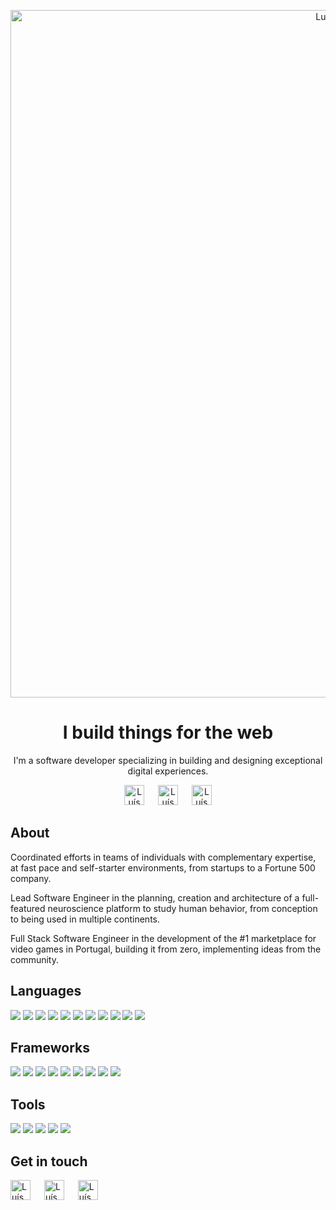 
<!--<img width="1405" alt="Screenshot 2022-06-01 at 20 18 58" src="https://user-images.githubusercontent.com/2077818/171484855-a8deb3e8-2c34-4cfa-8c1a-2b4ecd3e23ba.png">-->
<!--<img width="1300" alt="github-banner-crop-1" src="https://user-images.githubusercontent.com/2077818/171486124-ab0c485c-5400-4b6d-af80-aa21c086e1ae.png">-->
<!--<img width="1200" alt="github-banner-crop-2" src="https://user-images.githubusercontent.com/2077818/171486127-2a3093c1-f36e-4d71-bad7-6c056211554d.png">-->
<!--<img width="1100" alt="github-banner-crop-3" src="https://user-images.githubusercontent.com/2077818/171486133-f4f60bd4-2922-40c8-8f0d-70a0d1095a7b.png">-->
<!--<img width="1000" alt="github-banner-crop-4" src="https://user-images.githubusercontent.com/2077818/171486136-370c4a16-5649-4b61-b801-759a7d90f956.png">-->

<p align="center">
  <a href="https://www.luismarques.io/" target="_blank" rel="noreferrer">
    <img width="1100" alt="Luís Marques banner" src="https://user-images.githubusercontent.com/2077818/171486133-f4f60bd4-2922-40c8-8f0d-70a0d1095a7b.png" />
  </a>
</p>


<h1 align="center">I build things for the web</h2>

<p align="center">
I'm a software developer specializing in building and designing exceptional digital experiences.
</> 
  
<p align="center">
  <a href="https://www.luismarques.io/"><img src="https://user-images.githubusercontent.com/2077818/171491178-bc36792b-e926-436f-887e-4d69c4063f73.svg" alt="Luís Marques | Website" height="32px"/></a>
  &ensp;&ensp;
  <a href="https://www.linkedin.com/in/luismarques-io/"><img src="https://user-images.githubusercontent.com/2077818/171490544-b58bc690-673f-46cc-96cf-f52b74627cc3.svg" alt="Luís Marques | LinkedIn" height="32px" margin="0 10px"/></a>
  &ensp;&ensp;
  <a href="https://www.luismarques.io/"><img src="https://user-images.githubusercontent.com/2077818/171491433-d6af3929-92b4-4d94-855b-2a9eb0e6a714.svg" alt="Luís Marques | Website" height="32px"/></a>
</p>


<h2>About</h2>
<p>
  Coordinated efforts in teams of individuals with complementary expertise, at fast pace and self-starter environments, from startups to a Fortune 500 company.  
</p>
<p>
  Lead Software Engineer in the planning, creation and architecture of a full-featured neuroscience platform to study human behavior, from conception to being used in multiple continents.
</p>
<p>
  Full Stack Software Engineer in the development of the #1 marketplace for video games in Portugal, building it from zero, implementing ideas from the community.
</p>



<h2>Languages</h2>
<p>
  <img src="https://img.shields.io/badge/JavaScript-F7DF1E?style=for-the-badge&logo=javascript&logoColor=black" />
  <img src="https://img.shields.io/badge/HTML5-E34F26?style=for-the-badge&logo=html5&logoColor=white" />
  <img src="https://img.shields.io/badge/PUG-a86454?style=for-the-badge&logo=pug&logoColor=white" />
  <img src="https://img.shields.io/badge/CSS-239120?style=for-the-badge&logo=css&logoColor=white" />
  <img src="https://img.shields.io/badge/Sass-CC6699?style=for-the-badge&logo=sass&logoColor=white" />
  <img src="https://img.shields.io/badge/Less-1d365d?style=for-the-badge&logo=less&logoColor=white" />
  <img src="https://img.shields.io/badge/PHP-777BB4?style=for-the-badge&logo=php&logoColor=white" />
  <img src="https://img.shields.io/badge/C%2B%2B-00599C?style=for-the-badge&logo=c%2B%2B&logoColor=white" />
  <img src="https://img.shields.io/badge/C%23-239120?style=for-the-badge&logo=c-sharp&logoColor=white" />
  <img src="https://img.shields.io/badge/R-276DC3?style=for-the-badge&logo=r&logoColor=white" />
  <img src="https://img.shields.io/badge/Python-14354C?style=for-the-badge&logo=python&logoColor=white" />
</p>

<h2>Frameworks</h2>
<p>
  <img src="https://img.shields.io/badge/Meteor-1b2448?style=for-the-badge&logo=meteor&logoColor=ff6a3e" />
  <img src="https://img.shields.io/badge/React-20232A?style=for-the-badge&logo=react&logoColor=61DAFB" />
  <img src="https://img.shields.io/badge/Redux-593D88?style=for-the-badge&logo=redux&logoColor=white" />
  <img src="https://img.shields.io/badge/Vue.js-35495E?style=for-the-badge&logo=vue.js&logoColor=4FC08D" />
  <img src="https://img.shields.io/badge/Node.js-43853D?style=for-the-badge&logo=node.js&logoColor=white" />
  <img src="https://img.shields.io/badge/Express.js-404D59?style=for-the-badge" />
  <img src="https://img.shields.io/badge/Blaze-FF840E?style=for-the-badge&logo=blaze&logoColor=white" />
  <img src="https://img.shields.io/badge/Handlebars-ee6611?style=for-the-badge&logo=handlebarsjs&logoColor=white" />
  <img src="https://img.shields.io/badge/jQuery-0769AD?style=for-the-badge&logo=jquery&logoColor=white" />
</p>

<h2>Tools</h2>
<p>
  <img src="https://img.shields.io/badge/GitHub-100000?style=for-the-badge&logo=github&logoColor=white" />
  <img src="https://img.shields.io/badge/Shell_Script-121011?style=for-the-badge&logo=gnu-bash&logoColor=white" />
  <img src="https://img.shields.io/badge/MongoDB-4EA94B?style=for-the-badge&logo=mongodb&logoColor=white" />
  <img src="https://img.shields.io/badge/MySQL-005C84?style=for-the-badge&logo=mysql&logoColor=white" />
  <img src="https://img.shields.io/badge/SAP CDC/Gygia-0FAAFF?style=for-the-badge&logo=sap&logoColor=white" />
</p>

<h2>Get in touch</h2>
  
<p>
  <a href="https://www.luismarques.io/"><img src="https://user-images.githubusercontent.com/2077818/171491178-bc36792b-e926-436f-887e-4d69c4063f73.svg" alt="Luís Marques | Website" height="32px"/></a>
  &ensp;&ensp;
  <a href="https://www.linkedin.com/in/luismarques-io/"><img src="https://user-images.githubusercontent.com/2077818/171490544-b58bc690-673f-46cc-96cf-f52b74627cc3.svg" alt="Luís Marques | LinkedIn" height="32px" margin="0 10px"/></a>
  &ensp;&ensp;
  <a href="https://www.luismarques.io/"><img src="https://user-images.githubusercontent.com/2077818/171491433-d6af3929-92b4-4d94-855b-2a9eb0e6a714.svg" alt="Luís Marques | Website" height="32px"/></a>
</p>


<!--

Tech / Entrepreneurship

Interested in MeteorJS, Vue.js, React

💼

🌍 
🤝

- 👋 Hi, I’m @m-arques
- 👀 I’m interested in ...
- 🌱 I’m currently learning ...
- 💞️ I’m looking to collaborate on ...
- 📫 How to reach me ...
--->

